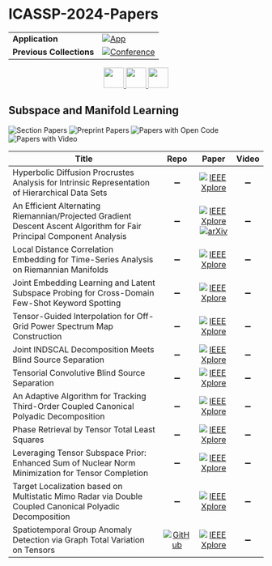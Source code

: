 # ICASSP-2024-Papers

<table>
    <tr>
        <td><strong>Application</strong></td>
        <td>
            <a href="https://huggingface.co/spaces/DmitryRyumin/NewEraAI-Papers" style="float:left;">
                <img src="https://img.shields.io/badge/🤗-NewEraAI--Papers-FFD21F.svg" alt="App" />
            </a>
        </td>
    </tr>
    <tr>
        <td><strong>Previous Collections</strong></td>
        <td>
            <a href="https://github.com/DmitryRyumin/ICASSP-2023-24-Papers/blob/main/README_2023.md">
                <img src="http://img.shields.io/badge/ICASSP-2023-0073AE.svg" alt="Conference">
            </a>
        </td>
    </tr>
</table>

<div align="center">
    <a href="https://github.com/DmitryRyumin/ICASSP-2023-24-Papers/blob/main/sections/2024/main/MLSP-L20.md">
        <img src="https://cdn.jsdelivr.net/gh/DmitryRyumin/NewEraAI-Papers@main/images/left.svg" width="40" alt="" />
    </a>
    <a href="https://github.com/DmitryRyumin/ICASSP-2023-24-Papers/">
        <img src="https://cdn.jsdelivr.net/gh/DmitryRyumin/NewEraAI-Papers@main/images/home.svg" width="40" alt="" />
    </a>
    <a href="https://github.com/DmitryRyumin/ICASSP-2023-24-Papers/blob/main/sections/2024/main/AASP-P4.md">
        <img src="https://cdn.jsdelivr.net/gh/DmitryRyumin/NewEraAI-Papers@main/images/right.svg" width="40" alt="" />
    </a>
</div>

## Subspace and Manifold Learning

![Section Papers](https://img.shields.io/badge/Section%20Papers-12-42BA16) ![Preprint Papers](https://img.shields.io/badge/Preprint%20Papers-soon-b31b1b) ![Papers with Open Code](https://img.shields.io/badge/Papers%20with%20Open%20Code-soon-1D7FBF) ![Papers with Video](https://img.shields.io/badge/Papers%20with%20Video-0-FF0000)

| **Title** | **Repo** | **Paper** | **Video** |
|-----------|:--------:|:---------:|:---------:|
| Hyperbolic Diffusion Procrustes Analysis for Intrinsic Representation of Hierarchical Data Sets | :heavy_minus_sign: | [![IEEE Xplore](https://img.shields.io/badge/IEEE-10446370-E4A42C.svg)](https://ieeexplore.ieee.org/document/10446370) | :heavy_minus_sign: |
| An Efficient Alternating Riemannian/Projected Gradient Descent Ascent Algorithm for Fair Principal Component Analysis | :heavy_minus_sign: | [![IEEE Xplore](https://img.shields.io/badge/IEEE-10447172-E4A42C.svg)](https://ieeexplore.ieee.org/document/10447172) <br /> [![arXiv](https://img.shields.io/badge/arXiv-2210.16076-b31b1b.svg)](https://arxiv.org/abs/2210.16076) | :heavy_minus_sign: |
| Local Distance Correlation Embedding for Time-Series Analysis on Riemannian Manifolds | :heavy_minus_sign: | [![IEEE Xplore](https://img.shields.io/badge/IEEE-10446123-E4A42C.svg)](https://ieeexplore.ieee.org/document/10446123) | :heavy_minus_sign: |
| Joint Embedding Learning and Latent Subspace Probing for Cross-Domain Few-Shot Keyword Spotting | :heavy_minus_sign: | [![IEEE Xplore](https://img.shields.io/badge/IEEE-10446764-E4A42C.svg)](https://ieeexplore.ieee.org/document/10446764) | :heavy_minus_sign: |
| Tensor-Guided Interpolation for Off-Grid Power Spectrum Map Construction | :heavy_minus_sign: | [![IEEE Xplore](https://img.shields.io/badge/IEEE-10446109-E4A42C.svg)](https://ieeexplore.ieee.org/document/10446109) | :heavy_minus_sign: |
| Joint INDSCAL Decomposition Meets Blind Source Separation | :heavy_minus_sign: | [![IEEE Xplore](https://img.shields.io/badge/IEEE-10447387-E4A42C.svg)](https://ieeexplore.ieee.org/document/10447387) | :heavy_minus_sign: |
| Tensorial Convolutive Blind Source Separation | :heavy_minus_sign: | [![IEEE Xplore](https://img.shields.io/badge/IEEE-10447269-E4A42C.svg)](https://ieeexplore.ieee.org/document/10447269) | :heavy_minus_sign: |
| An Adaptive Algorithm for Tracking Third-Order Coupled Canonical Polyadic Decomposition | :heavy_minus_sign: | [![IEEE Xplore](https://img.shields.io/badge/IEEE-10447395-E4A42C.svg)](https://ieeexplore.ieee.org/document/10447395) | :heavy_minus_sign: |
| Phase Retrieval by Tensor Total Least Squares | :heavy_minus_sign: | [![IEEE Xplore](https://img.shields.io/badge/IEEE-10447076-E4A42C.svg)](https://ieeexplore.ieee.org/document/10447076) | :heavy_minus_sign: |
| Leveraging Tensor Subspace Prior: Enhanced Sum of Nuclear Norm Minimization for Tensor Completion | :heavy_minus_sign: | [![IEEE Xplore](https://img.shields.io/badge/IEEE-10447654-E4A42C.svg)](https://ieeexplore.ieee.org/document/10447654) | :heavy_minus_sign: |
| Target Localization based on Multistatic Mimo Radar via Double Coupled Canonical Polyadic Decomposition | :heavy_minus_sign: | [![IEEE Xplore](https://img.shields.io/badge/IEEE-10447271-E4A42C.svg)](https://ieeexplore.ieee.org/document/10447271) | :heavy_minus_sign: |
| Spatiotemporal Group Anomaly Detection via Graph Total Variation on Tensors | [![GitHub](https://img.shields.io/github/stars/indibi/TensorAnomalyDetection?style=flat)](https://github.com/indibi/TensorAnomalyDetection) | [![IEEE Xplore](https://img.shields.io/badge/IEEE-10448399-E4A42C.svg)](https://ieeexplore.ieee.org/document/10448399) | :heavy_minus_sign: |
